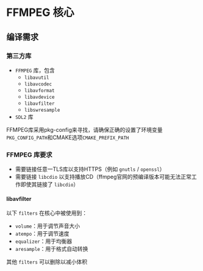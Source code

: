 # FFMPEG 核心
## 编译需求
### 第三方库
* `FFMPEG` 库，包含
    * `libavutil`
    * `libavcodec`
    * `libavformat`
    * `libavdevice`
    * `libavfilter`
    * `libswresample`
* `SDL2` 库

FFMPEG库采用pkg-config来寻找，请确保正确的设置了环境变量`PKG_CONFIG_PATH`和CMAKE选项`CMAKE_PREFIX_PATH`
### FFMPEG 库要求
* 需要链接任意一TLS库以支持HTTPS（例如 `gnutls` / `openssl`）
* 需要链接 `libcdio` 以支持播放CD（ffmpeg官网的预编译版本可能无法正常工作即使其链接了 `libcdio`）
#### libavfilter
以下 `filters` 在核心中被使用到：
* `volume`：用于调节声音大小
* `atempo`：用于调节速度
* `equalizer`：用于均衡器
* `aresample`：用于格式自动转换

其他 `filters` 可以删除以减小体积
